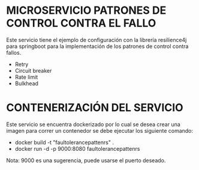 
# MICROSERVICIO PATRONES DE CONTROL CONTRA EL FALLO
Este servicio tiene el ejemplo de configuración con la librería resilience4j para springboot para la implementación 
de los patrones de control contra fallos.

* Retry
* Circuit breaker
* Rate limit
* Bulkhead

# CONTENERIZACIÓN DEL SERVICIO

Este servicio se encuentra dockerizado por lo cual se desea crear una imagen para correr un contenedor se debe ejecutar
los siguiente comando:

* docker build -t "faultolerancepattenrs" .
* docker run -d -p 9000:8080 faultolerancepattenrs

Nota: 9000 es una sugerencia, puede usarse el puerto deseado.

